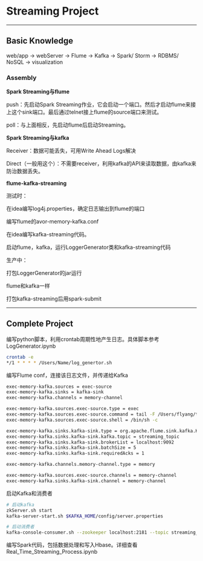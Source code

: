 # Streaming Project

---

## Basic Knowledge

web/app -> webServer -> Flume -> Kafka -> Spark/ Storm -> RDBMS/ NoSQL -> visualization

### Assembly

**Spark Streaming与flume**

push：先启动Spark Streaming作业，它会启动一个端口。然后才启动flume来接上这个sink端口。最后通过telnet接上flume的source端口来测试。

poll：与上面相反，先启动flume后启动Streaming。



**Spark Streaming与kafka**

Receiver：数据可能丢失，可用Write Ahead Logs解决

Direct（一般用这个）：不需要receiver，利用kafka的API来读取数据，由kafka来防治数据丢失。



**flume-kafka-streaming**

测试时：

在idea编写log4j.properties，确定日志输出到flume的端口

编写flume的avor-memory-kafka.conf

在idea编写kafka-streaming代码。

启动flume，kafka，运行LoggerGenerator类和kafka-streaming代码

生产中：

打包LoggerGenerator的jar运行

flume和kafka一样

打包kafka-streaming后用spark-submit

---

## Complete Project

编写python脚本，利用crontab周期性地产生日志。具体脚本参考LogGenerator.ipynb

```bash
crontab -e 
*/1 * * * * /Users/Name/log_genertor.sh
```

编写Flume conf，连接该日志文件，并传递给Kafka

```bash
exec-memory-kafka.sources = exec-source
exec-memory-kafka.sinks = kafka-sink
exec-memory-kafka.channels = memory-channel

exec-memory-kafka.sources.exec-source.type = exec
exec-memory-kafka.sources.exec-source.command = tail -F /Users/flyang/test/log_gener
exec-memory-kafka.sources.exec-source.shell = /bin/sh -c

exec-memory-kafka.sinks.kafka-sink.type = org.apache.flume.sink.kafka.KafkaSink
exec-memory-kafka.sinks.kafka-sink.kafka.topic = streaming_topic
exec-memory-kafka.sinks.kafka-sink.brokerList = localhost:9092
exec-memory-kafka.sinks.kafka-sink.batchSize = 5
exec-memory-kafka.sinks.kafka-sink.requiredAcks = 1

exec-memory-kafka.channels.memory-channel.type = memory

exec-memory-kafka.sources.exec-source.channels = memory-channel
exec-memory-kafka.sinks.kafka-sink.channel = memory-channel
```

启动Kafka和消费者

```bash
# 启动kafka
zkServer.sh start
kafka-server-start.sh $KAFKA_HOME/config/server.properties

# 启动消费者
kafka-console-consumer.sh --zookeeper localhost:2181 --topic streaming_topic 
```

编写Spark代码，包括数据处理和写入Hbase。详细查看Real_Time_Streaming_Process.ipynb
